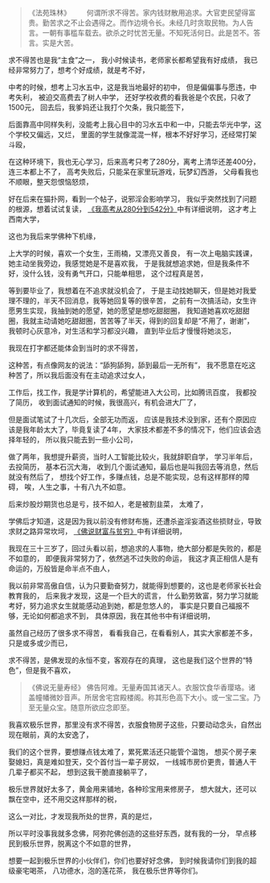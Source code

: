 > 《法苑珠林》
> 　　何谓所求不得苦。家内钱财散用追求。大官吏民望得富贵。勤苦求之不止会遇得之。而作边境令长。未经几时贪取民物。为人告言。一朝有事槛车载去。欲杀之时忧苦无量。不知死活何日。此是苦不。答言。实是大苦。  

求不得苦也是我“主食”之一，
我小时候读书，老师家长都希望我有好成绩，
我已经非常努力了，想考个好成绩，就是考不好，

中考的时候，想考上习水五中，这是我当地最好的初中，
但是偏偏事与愿违，中考失利，
被迫交高费去了树人中学，
还好学校收费的看我爸是个农民，只收了1500元，
回去后，我爹妈还让我打个欠条，我只能签下，

后面靠高中同样失利，没能考上我心目中的习水五中和一中，只能去华光中学，这个学校又偏远，又烂，
里面的学生就像混混一样，根本不好好学习，还经常打架斗殴，

在这种环境下，我也无心学习，后来高考只考了280分，离考上清华还差400分，连三本都上不了，
高考失败后，只能呆在家里玩游戏，玩梦幻西游，
父母看我也不顺眼，整天怨恨恼怒烦，

好在后来在猫扑网，看到一个帖子，说邪淫会影响学习，
我似乎突然找到了问题的根源，想着试试复读，
[《我高考从280分到542分》](https://www.kancloud.cn/luojiangtao/foshuoxuexi)中有详细说明，
这才考上西南大学，

这也为我后来学佛种下机缘，

上大学的时候，喜欢一个女生，王雨楠，又漂亮又善良，
有一次上电脑实践课，她主动坐我旁边，我感觉她是不是喜欢我，
于是我就想追求她，但是我条件不好，没什么钱，没有勇气开口，只能单相思，
这个过程真是苦，

等到要毕业了，我想着在不追求就没机会了，
于是主动找她聊天，但是她对我爱理不理的，半天不回消息，我等她回复等的很辛苦，
之前有一次搞活动，女生许愿男生实现，我抽到她的愿望，她的愿望是想吃甜甜圈，
我知道她喜欢吃甜甜圈，我就主动请她吃甜甜圈，苦苦等了半天，得到的回复却是“不用了，谢谢”，
我顿时心灰意冷，对生活和学习都没兴趣，
直到毕业后才慢慢将她淡忘，

我现在打字都还能体会到当时的求不得苦，

这种苦，有点像网友的说法：“舔狗舔狗，舔到最后一无所有”，
我不愿意在吃这种苦了，所以我后面没有在主动追求过女人，

工作后，找工作，我是学计算机的，希望能进入大公司，比如腾讯百度，
我都投了简历，
收到面试通知的时候，我很高兴，有机会进大厂了，

但是面试笔试了十几次后，全部无功而返，
应该是我技术没到家，还有个原因应该是我年龄太大了，毕竟复读了4年，
大家技术都差不多的情况下，他们应该会选择年轻的，
所以我只能去到一些小公司，

做了两年，我想提升薪资，当时人工智能比较火，我就辞职自学，
学习半年后，去投简历，
基本石沉大海，
收到几个面试通知，最后也是叫我回去等消息，然后就没有然后了，
想找个好工作，多赚点钱，总是不能实现，总有这样那样的障碍，
唉，人生之事，十有八九不如意。

后来炒股炒期货也总是亏，技不如人，老是被割韭菜，
太难了，

学佛后才知道，这是因为我以前没有修财布施，还遭杀盗淫妄酒这些损财业，导致求财之路异常坎坷，
[《佛说财富与贫穷》](https://www.kancloud.cn/luojiangtao/foshuocaifu)中有详细说明，

我现在三十三岁了，回过头看以前，想追求的人事物，绝大部分都是失败的，都是不如意的，
即便我非常努力了，依然逃不过失败的命运，
我这才真正相信人是有命运的，万般皆是命半点不由人，

我以前非常高傲自信，认为只要勤奋努力，就能得到想要的，这也是老师家长社会教育我的，
后来我才发现，这是一个巨大的谎言，
什么勤劳致富，努力学习就能考好，努力追求女生就能感动追到她，都是忽悠人的，
事实是只要自己福报不够，无论如何都追求不到，
具体原因，我在其他书中有详细说明，

虽然自己经历了很多求不得苦，
看看我自己，在看看别人，其实大家都差不多，只是或多或少而已，

求不得苦，是佛发现的永恒不变，客观存在的真理，
这也是我们这个世界的“特色”，但是我不喜欢，

> 《佛说无量寿经》
> 佛告阿难。无量寿国其诸天人。衣服饮食华香璎珞。诸盖幢幡微妙音声。所居舍宅宫殿楼阁。称其形色高下大小。或一宝二宝。乃至无量众宝。随意所欲应念即至。

我喜欢极乐世界，那里没有求不得苦，衣服食物房子这些，只要动动念头，自然出现在眼前，真的太安逸了，

我们的这个世界，要想赚点钱太难了，累死累活还只能管个温饱，
想买个房子来娶媳妇，真是难如登天，交个首付当一辈子房奴，
一线城市房价更贵，普通人干几辈子都买不起，
想到这我干脆直接躺平了，

极乐世界就好太多了，黄金用来铺地，各种珍宝用来修房子，
想大就大，还可以飘在空中，还不用交这样那样的税，

这么一对比，才发现我所处的世界，真的是烂，

所以平时没事我就多念佛，阿弥陀佛创造的这些好东西，就有我的一分，
早点移民到极乐世界，脱离这个不如意的世界，

想要一起到极乐世界的小伙伴们，你们也要好好念佛，
到时候我请你们到我的超级豪宅喝茶，
八功德水，泡的莲花茶，
我在极乐世界等你们。








